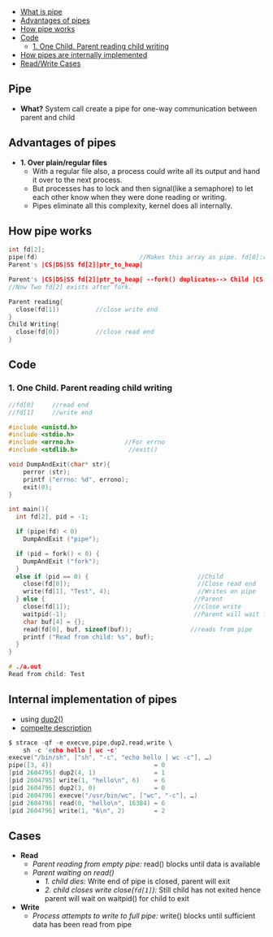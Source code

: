 - [What is pipe](#what)
- [Advantages of pipes](#adv)
- [How pipe works](#work)
- [Code](#code)
  - [1. One Child. Parent reading child writing](#one)
- [How pipes are internally implemented](#internal)
- [Read/Write Cases](#cases)

<a name=what></a>
## Pipe
- **What?** System call create a pipe for one-way communication between parent and child

<a name=adv></a>
## Advantages of pipes
- **1. Over plain/regular files**
  - With a regular file also, a process could write all its output and hand it over to the next process.
  - But processes has to lock and then signal(like a semaphore) to let each other know when they were done reading or writing.
  - Pipes eliminate all this complexity, kernel does all internally.

<a name=work></a>
## How pipe works
```c
int fd[2];
pipe(fd)                            //Makes this array as pipe. fd[0]:read end, fd[1]:write end
Parent's |CS|DS|SS fd[2]|ptr_to_heap|

Parent's |CS|DS|SS fd[2]|ptr_to_heap| --fork() duplicates--> Child |CS|DS|SS fd[2]|ptr_to_heap|
//Now Two fd[2] exists after fork.

Parent reading{ 
  close(fd[1])          //close write end
}
Child Writing{  
  close(fd[0])          //close read end
}
```

<a name=code></a>
## Code

<a name=one></a>
### 1. One Child. Parent reading child writing
```c  
//fd[0]     //read end
//fd[1]     //write end

#include <unistd.h>
#include <stdio.h>
#include <errno.h>              //For errno
#include <stdlib.h>              //exit()

void DumpAndExit(char* str){
    perror (str);
    printf ("errno: %d", errono);
    exit(0);  
}

int main(){
  int fd[2], pid = -1;

  if (pipe(fd) < 0)
    DumpAndExit ("pipe");

  if (pid = fork() < 0) {
    DumpAndExit ("fork");
  }
  else if (pid == 0) {                              //Child
    close(fd[0]);                                   //Close read end
    write(fd[1], "Test", 4);                        //Writes on pipe
  } else {                                         //Parent
    close(fd[1]);                                  //close write
    waitpid(-1);                                   //Parent will wait for child
    char buf[4] = {};
    read(fd[0], buf, sizeof(buf));                //reads from pipe
    printf ("Read from child: %s", buf);
  }
}

# ./a.out 
Read from child: Test
```

<a name=internal></a>
## Internal implementation of pipes
- using [dup2()](/Operating_Systems/Linux/Kernel/System_Calls)
- [compelte description](https://toroid.org/unix-pipe-implementation)
```c
$ strace -qf -e execve,pipe,dup2,read,write \
    sh -c 'echo hello | wc -c'
execve("/bin/sh", ["sh", "-c", "echo hello | wc -c"], …)
pipe([3, 4])                            = 0
[pid 2604795] dup2(4, 1)                = 1
[pid 2604795] write(1, "hello\n", 6)    = 6
[pid 2604796] dup2(3, 0)                = 0
[pid 2604796] execve("/usr/bin/wc", ["wc", "-c"], …)
[pid 2604796] read(0, "hello\n", 16384) = 6
[pid 2604796] write(1, "6\n", 2)        = 2
```

<a name=cases></a>
## Cases
- **Read**
  - _Parent reading from empty pipe:_ read() blocks until data is available
  - _Parent waiting on read()_
    - _1. child dies:_ Write end of pipe is closed, parent will exit
    - _2. child closes write close(`fd[1]`):_ Still child has not exited hence parent will wait on waitpid() for child to exit
- **Write**
  - _Process attempts to write to full pipe:_ write() blocks until sufficient data has been read from pipe
